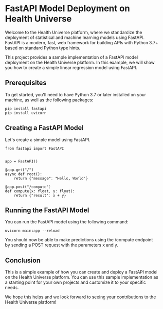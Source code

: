 # FastAPI Model Deployment on Health Universe

Welcome to the Health Universe platform, where we standardize the deployment of statistical and machine learning models using FastAPI. FastAPI is a modern, fast, web framework for building APIs with Python 3.7+ based on standard Python type hints.

This project provides a sample implementation of a FastAPI model deployment on the Health Universe platform. In this example, we will show you how to create a simple linear regression model using FastAPI.

## Prerequisites

To get started, you'll need to have Python 3.7 or later installed on your machine, as well as the following packages:

```
pip install fastapi
pip install uvicorn
```

## Creating a FastAPI Model

Let's create a simple model using FastAPI.

```
from fastapi import FastAPI


app = FastAPI()

@app.get("/")
async def root():
    return {"message": "Hello, World"}

@app.post("/compute")
def compute(x: float, y: float):
    return {"result": x + y}
```

## Running the FastAPI Model

You can run the FastAPI model using the following command:

```
uvicorn main:app --reload
```

You should now be able to make predictions using the /compute endpoint by sending a POST request with the parameters x and y.

## Conclusion

This is a simple example of how you can create and deploy a FastAPI model on the Health Universe platform. You can use this sample implementation as a starting point for your own projects and customize it to your specific needs.

We hope this helps and we look forward to seeing your contributions to the Health Universe platform!